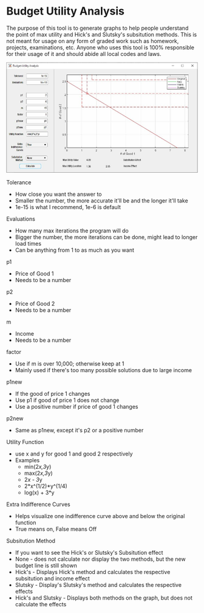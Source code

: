 # Budget Utility Analysis
The purpose of this tool is to generate graphs to help people understand the point of max utility and Hick's and Slutsky's subsitution methods. This is not meant for usage on any form of graded work such as homework, projects, examinations, etc. Anyone who uses this tool is 100% responsible for their usage of it and should abide all local codes and laws.

![What the Program Looks Like](screenshot.jpg)

Tolerance
- How close you want the answer to
- Smaller the number, the more accurate it'll be and the longer it'll take
- 1e-15 is what I recommend, 1e-6 is default

Evaluations
- How many max iterations the program will do
- Bigger the number, the more iterations can be done, might lead to longer load times
- Can be anything from 1 to as much as you want

p1
- Price of Good 1
- Needs to be a number

p2
- Price of Good 2
- Needs to be a number

m
- Income
- Needs to be a number

factor
- Use if m is over 10,000; otherwise keep at 1
- Mainly used if there's too many possible solutions due to large income

p1new
- If the good of price 1 changes
- Use p1 if good of price 1 does not change
- Use a positive number if price of good 1 changes

p2new
- Same as p1new, except it's p2 or a positive number

Utility Function
- use x and y for good 1 and good 2 respectively
- Examples
	- min(2*x,3*y)
	- max(2*x,3*y)
	- 2*x - 3*y
	- 2*x^(1/2)*y^(1/4)
	- log(x) + 3*y

Extra Indifference Curves
- Helps visualize one indifference curve above and below the original function
- True means on, False means Off

Subsitution Method
- If you want to see the Hick's or Slutsky's Subsitution effect
- None - does not calculate nor display the two methods, but the new budget line is still shown
- Hick's - Displays Hick's method and calculates the respective subsitution and income effect
- Slutsky - Display's Slutsky's method and calculates the respective effects
- Hick's and Slutsky - Displays both methods on the graph, but does not calculate the effects
